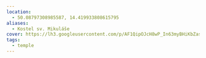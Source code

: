 ```yaml
---
location:
  - 50.08797308985587, 14.419933808615795
aliases:
  - Kostel sv. Mikuláše
cover: https://lh3.googleusercontent.com/p/AF1QipOJcH8wP_In63myBHiKbZasg5gZIns3Nj__YwOh=w408-h270-k-no
tags:
  - temple
---
```


